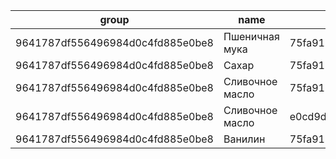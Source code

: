 | group | name | range | unique_code |
| --- | --- | --- | --- |
| 9641787df556496984d0c4fd885e0be8 | Пшеничная мука | 75fa9158781b4b1dafe81ac08e3ab743 | c30fe17aba2f4329b4b99d3f37c10b19 |
| 9641787df556496984d0c4fd885e0be8 | Сахар | 75fa9158781b4b1dafe81ac08e3ab743 | ca1c29bb66d047b89ce783c53631b9ad |
| 9641787df556496984d0c4fd885e0be8 | Сливочное масло | 75fa9158781b4b1dafe81ac08e3ab743 | f148ee979a1548f9919d9641af8569d5 |
| 9641787df556496984d0c4fd885e0be8 | Сливочное масло | e0cd9d0e4fca429d9f6c544869275a99 | 79b8578fdaff4a98b8f6041cd7a8c14e |
| 9641787df556496984d0c4fd885e0be8 | Ванилин | 75fa9158781b4b1dafe81ac08e3ab743 | a3e2b34252694c8984565966070d0047 |
